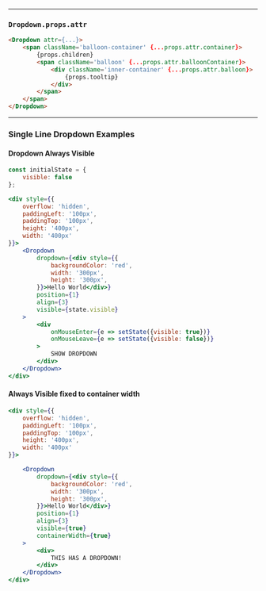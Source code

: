 
______________________________________________________________________________

### `Dropdown.props.attr`

```html
<Dropdown attr={...}>
    <span className='balloon-container' {...props.attr.container}>
        {props.children}
        <span className='balloon' {...props.attr.balloonContainer}>
            <div className='inner-container' {...props.attr.balloon}>
                {props.tooltip}
            </div>
        </span>
    </span>
</Dropdown>
```

______________________________________________________________________________

### Single Line Dropdown Examples

#### Dropdown Always Visible

```jsx
const initialState = {
    visible: false
};

<div style={{
    overflow: 'hidden',
    paddingLeft: '100px',
    paddingTop: '100px',
    height: '400px',
    width: '400px'
}}>
    <Dropdown
        dropdown={<div style={{
            backgroundColor: 'red',
            width: '300px',
            height: '300px',
        }}>Hello World</div>}
        position={1}
        align={3}
        visible={state.visible}
    >
        <div
            onMouseEnter={e => setState({visible: true})}
            onMouseLeave={e => setState({visible: false})}
        >
            SHOW DROPDOWN
        </div>
    </Dropdown>
</div>
```

#### Always Visible fixed to container width

```jsx
<div style={{
    overflow: 'hidden',
    paddingLeft: '100px',
    paddingTop: '100px',
    height: '400px',
    width: '400px'
}}>

    <Dropdown
        dropdown={<div style={{
            backgroundColor: 'red',
            width: '300px',
            height: '300px',
        }}>Hello World</div>}
        position={1}
        align={3}
        visible={true}
        containerWidth={true}
    >
        <div>
            THIS HAS A DROPDOWN!
        </div>
    </Dropdown>
</div>
```
